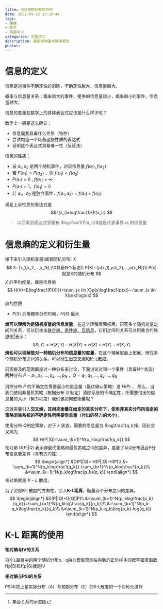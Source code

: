 ```yaml
---
title: 信息熵的理解和应用
date: 2021-09-18 15:20:44
tags:
- 建模
- 技术
- 机器学习
categories: 机器学习
description: 重新学学基本数学概念
photos:
---
```


# 信息的定义  

信息是对事件不确定性的消除，不确定性越大，信息量越大。

概率与信息量关系：概率越大的事件，提供的信息量越小，概率越小的事件，信息量越大。

信息的度量在数学上的具体表达式应该是什么样子呢？

数学上一般是这么确认：

- 信息需要具备什么性质（特性）
- 尝试构造一个具备这些性质的表达式
- 证明这个表达式具备唯一性（反证法）

信息的性质：

- 设 $a_1,a_2$ 是两个随机事件，对应信息量 $f(a_1),f(a_2)$
- 若 $P(a_1)\leq P(a_2)$ ，则  $f(a_1) \geq f(a_2)$​​​
- $P(a_1)=0$ , $f(a_1)=\infty$
- $P(a_1)=1$，$f(a_1)=0$
- 若 $a_1，a_2$ 是独立事件，$f(a_1,a_2)=f(a_1)+f(a_2)$​

满足上诉性质的表达式是 
$$
I(a_i)=log\frac{1}{P(a_i)}
$$

> 以后看到表达式里面有 $log\frac1{P(a_i)}$就是代表事件 $a_i$ 的信息量

# 信息熵的定义和衍生量  

接下来引入随机变量(或者随机分布) $X$ 
$$
X={x_1,x_2,...,x_N},\\X具备N个状态\\
P(X)={p(x_1),p(x_2),...,p(x_N)}\\
P(x)就是X的随机分布
$$
$X$ 的平均度量，就是信息熵
$$
H(X)=E(log\frac1{P(X)})=\sum_{x \in X}p(x)log\frac1{p(x)}=-\sum_{x \in X}p(x)logp(x)
$$
熵的性质

-  $P(X)$ 为等概率分布时候，$H(X)$ 最大

**熵可以理解为是随机变量的信息度量**，在这个理解层面拓展，研究多个随机变量之间的关系，可以衍生出[联合熵、条件熵、互信息][]，它们之间的关系可以用集合的维恩图[^1]表示：
$$
I(X;Y)=H(X,Y)-H(X|Y)=H(X)+H(Y)-H(X,Y)
$$
**熵也可以理解是对一种随机分布的信息量的度量**，在这个理解层面上拓展，研究多个随机分布之间的关系，可以衍生出[交叉熵和K- L散度][]。

前面提及的范围都是对一种分布来讨论，下面讨论对同一个事件（具备N个状态）两种分布 $P={p_1,p_2,...,p_k,...,p_N}$  ，$Q={q_1,q_2,...,q_k,...,q_N}$ 

消除分布 $P$ 的不确定性需要最小的信息量（最优确认策略）是 $H(P)$ ， 那么，当我们使用非最优策略（根据分布 $Q$ 制定）消除系统的不确定性，所需要付出的信息量的大小（努力程度）我们该如何去衡量呢？

这就需要引入**交叉熵，其用来衡量在给定的真实分布下，使用非真实分布所指定的策略消除系统的不确定性所需要信息量（付出的努力的大小）**。

使用分布 $Q$制定策略，对于 $k$ 状态，需要的信息量为 $log\frac1{q_k}$，因此交叉熵为
$$
H(P||Q)=\sum_{k=1}^N{p_klog\frac1{q_k}}
$$
相对熵  $D(P||Q)$ 表示非最优策略和最优策略之间的差异，度量了从Q分布逼近P分布信息量差异（具有方向性）,
$$
\begin{align*}
&D(P||Q)= H(P||Q)-H(P)\\
&= \sum_{k=1}^N{p_klog\frac1{q_k}}-\sum_{k=1}^N{p_klog\frac1{p_k}}\\
&=\sum_{k=1}^N{p_klog\frac{p_k}{q_k}}
\end{align*}
$$
相对熵就是 $K-L$ 散度。

为了消除K-L散度的方向性，引入**K-L距离**，衡量两个分布之间的差异。
$$
\begin{align*}
&D(P||Q)+D(Q||P)\\
&=\sum_{k=1}^N{p_klog\frac{p_k}{q_k}}+\sum_{k=1}^N{q_klog\frac{q_k}{p_k}}\\
&=\sum_{k=1}^N(p_k-q_k)log\frac{p_k}{q_k}\\
&=\sum_{k=1}^N(p_k-q_k)(log{p_k}-log{q_k})
\end{align*}
$$

# K-L 距离的使用  

**相对熵与IV的关系**

将K-L距离中的两个随机分布p、q换为模型预测后得到的正负样本的概率密度函数f(p|B)和f(p|G)就是IV

**相对熵与PSI的关系**

PSI本质上是实际分布（A）与预期分布（E）的K-L散度的一个对称化操作





[联合熵、条件熵、互信息]: https://zhuanlan.zhihu.com/p/140376729
[交叉熵和K- L散度]: https://zhuanlan.zhihu.com/p/339084218
[如何通俗的解释交叉熵与相对熵]: https://www.zhihu.com/question/41252833/answer/195901726
[相对熵与IV、PSI的关系]: https://zhuanlan.zhihu.com/p/339084218



[^1]: 集合关系的示意图











